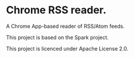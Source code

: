 # Chrome RSS reader.

A Chrome App-based reader of RSS/Atom feeds.


This project is based on the Spark project.

This project is licenced under Apache License 2.0.
